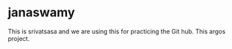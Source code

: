 # janaswamy
This is srivatsasa and we are using this for practicing the Git hub.
This argos project.
 

